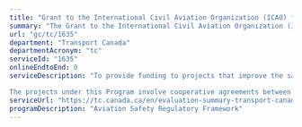 ```yaml
---
title: "Grant to the International Civil Aviation Organization (ICAO) for Cooperative Development of Operational Safety and Continuing Airworthiness Program (COSCAP)"
summary: "The Grant to the International Civil Aviation Organization (ICAO) for Cooperative Development of Operational Safety and Continuing Airworthiness Program (COSCAP) service from Transport Canada is not available end-to-end online, according to the GC Service Inventory."
url: "gc/tc/1635"
department: "Transport Canada"
departmentAcronym: "tc"
serviceId: "1635"
onlineEndtoEnd: 0
serviceDescription: "To provide funding to projects that improve the safety of air transport operations in parts of the world that require assistance. 

The projects under this Program involve cooperative agreements between defined groups of states, with the goal of establishing a self-sustaining safety oversight system within those states"
serviceUrl: "https://tc.canada.ca/en/evaluation-summary-transport-canada-s-grant-international-civil-aviation-organization-icao-cooperative-development-operational-safety-continuing-airworthiness-program-coscap"
programDescription: "Aviation Safety Regulatory Framework"
---
```

